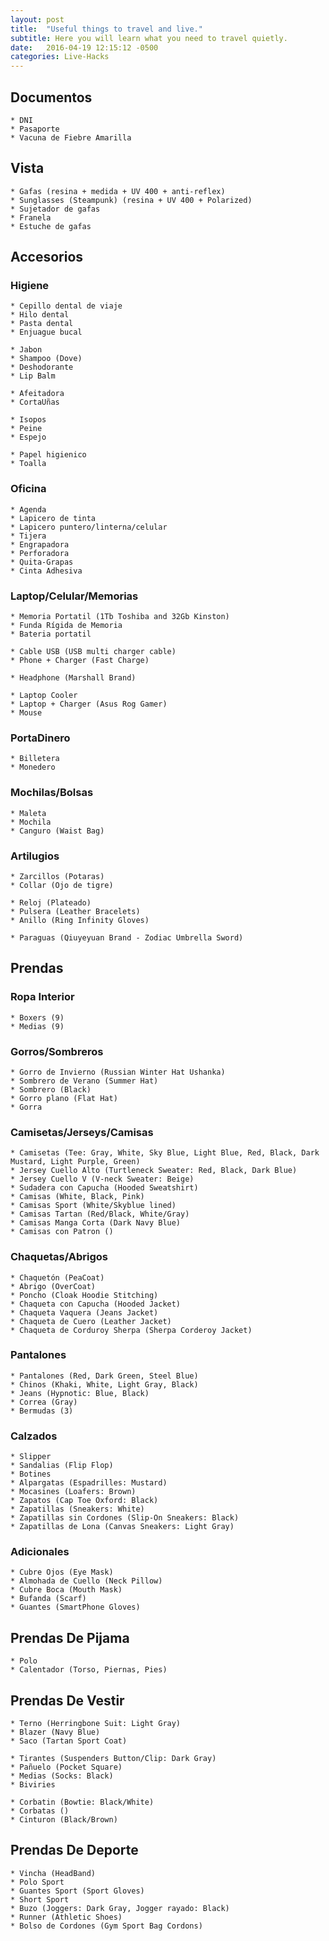```yaml
---
layout: post
title:  "Useful things to travel and live."
subtitle: Here you will learn what you need to travel quietly.
date:   2016-04-19 12:15:12 -0500
categories: Live-Hacks
---
```


## Documentos

    * DNI  
    * Pasaporte  
    * Vacuna de Fiebre Amarilla  

## Vista

    * Gafas (resina + medida + UV 400 + anti-reflex)  
    * Sunglasses (Steampunk) (resina + UV 400 + Polarized)  
    * Sujetador de gafas  
    * Franela  
    * Estuche de gafas  

## Accesorios

### Higiene

    * Cepillo dental de viaje  
    * Hilo dental  
    * Pasta dental  
    * Enjuague bucal  

    * Jabon  
    * Shampoo (Dove)  
    * Deshodorante  
    * Lip Balm  

    * Afeitadora  
    * CortaUñas  

    * Isopos  
    * Peine  
    * Espejo  

    * Papel higienico  
    * Toalla  

### Oficina

    * Agenda  
    * Lapicero de tinta  
    * Lapicero puntero/linterna/celular  
    * Tijera  
    * Engrapadora  
    * Perforadora  
    * Quita-Grapas  
    * Cinta Adhesiva  

### Laptop/Celular/Memorias

    * Memoria Portatil (1Tb Toshiba and 32Gb Kinston)  
    * Funda Rígida de Memoria  
    * Bateria portatil  

    * Cable USB (USB multi charger cable)  
    * Phone + Charger (Fast Charge)  

    * Headphone (Marshall Brand)  
    
    * Laptop Cooler  
    * Laptop + Charger (Asus Rog Gamer)  
    * Mouse  

### PortaDinero

    * Billetera  
    * Monedero  

### Mochilas/Bolsas

    * Maleta  
    * Mochila  
    * Canguro (Waist Bag)  

### Artilugios

    * Zarcillos (Potaras)  
    * Collar (Ojo de tigre)  

    * Reloj (Plateado)  
    * Pulsera (Leather Bracelets)  
    * Anillo (Ring Infinity Gloves)  
    
    * Paraguas (Qiuyeyuan Brand - Zodiac Umbrella Sword)  

## Prendas

### Ropa Interior

    * Boxers (9)  
    * Medias (9)  

### Gorros/Sombreros

    * Gorro de Invierno (Russian Winter Hat Ushanka)  
    * Sombrero de Verano (Summer Hat)  
    * Sombrero (Black)  
    * Gorro plano (Flat Hat)  
    * Gorra  

### Camisetas/Jerseys/Camisas

    * Camisetas (Tee: Gray, White, Sky Blue, Light Blue, Red, Black, Dark Mustard, Light Purple, Green)  
    * Jersey Cuello Alto (Turtleneck Sweater: Red, Black, Dark Blue)  
    * Jersey Cuello V (V-neck Sweater: Beige)  
    * Sudadera con Capucha (Hooded Sweatshirt)  
    * Camisas (White, Black, Pink)  
    * Camisas Sport (White/Skyblue lined)  
    * Camisas Tartan (Red/Black, White/Gray)  
    * Camisas Manga Corta (Dark Navy Blue)  
    * Camisas con Patron ()  

### Chaquetas/Abrigos

    * Chaquetón (PeaCoat)  
    * Abrigo (OverCoat)  
    * Poncho (Cloak Hoodie Stitching)  
    * Chaqueta con Capucha (Hooded Jacket)  
    * Chaqueta Vaquera (Jeans Jacket)  
    * Chaqueta de Cuero (Leather Jacket)  
    * Chaqueta de Corduroy Sherpa (Sherpa Corderoy Jacket)  

### Pantalones

    * Pantalones (Red, Dark Green, Steel Blue)  
    * Chinos (Khaki, White, Light Gray, Black)  
    * Jeans (Hypnotic: Blue, Black)  
    * Correa (Gray)  
    * Bermudas (3)  

### Calzados

    * Slipper  
    * Sandalias (Flip Flop)  
    * Botines  
    * Alpargatas (Espadrilles: Mustard)  
    * Mocasines (Loafers: Brown)  
    * Zapatos (Cap Toe Oxford: Black)  
    * Zapatillas (Sneakers: White)  
    * Zapatillas sin Cordones (Slip-On Sneakers: Black)  
    * Zapatillas de Lona (Canvas Sneakers: Light Gray)  

### Adicionales

    * Cubre Ojos (Eye Mask)  
    * Almohada de Cuello (Neck Pillow)  
    * Cubre Boca (Mouth Mask)  
    * Bufanda (Scarf)  
    * Guantes (SmartPhone Gloves)  

## Prendas De Pijama

    * Polo  
    * Calentador (Torso, Piernas, Pies)  

## Prendas De Vestir

    * Terno (Herringbone Suit: Light Gray)  
    * Blazer (Navy Blue)  
    * Saco (Tartan Sport Coat)  

    * Tirantes (Suspenders Button/Clip: Dark Gray)  
    * Pañuelo (Pocket Square)  
    * Medias (Socks: Black)  
    * Biviries  
    
    * Corbatin (Bowtie: Black/White)  
    * Corbatas ()  
    * Cinturon (Black/Brown)  

## Prendas De Deporte

    * Vincha (HeadBand)  
    * Polo Sport  
    * Guantes Sport (Sport Gloves)  
    * Short Sport  
    * Buzo (Joggers: Dark Gray, Jogger rayado: Black)  
    * Runner (Athletic Shoes)  
    * Bolso de Cordones (Gym Sport Bag Cordons)  

